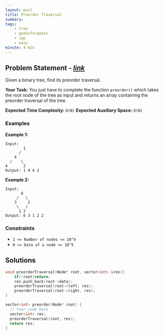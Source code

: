```yaml
---
layout: post
title: Preorder Traversal       
summary:
tags:
    - tree
    - geeksforgeeks
    - cpp
    - easy
minute: 4 min
---
```


## Problem Statement - [*link*](https://practice.geeksforgeeks.org/problems/preorder-traversal/0/?)  

Given a binary tree, find its preorder traversal.


**Your Task:** 
You just have to complete the function `preorder()` which takes the root node of the tree as input and returns an array containing the preorder traversal of the tree.

**Expected Time Complexity:** `O(N)` 
**Expected Auxiliary Space:** `O(N)`

### Examples

**Example 1:**   
```
Input:
        1      
      /          
    4    
  /    \   
4       2
Output: 1 4 4 2 
```

**Example 2:**   
```
Input:
       6
     /   \
    3     2
     \   / 
      1 2
Output: 6 3 1 2 2 
```


### Constraints

+ `1 <= Number of nodes <= 10^4`
+ `0 <= Data of a node <= 10^5`

## Solutions

```cpp
void preorderTraversal(Node* root, vector<int> &res){
    if(!root)return;
    res.push_back(root->data);
    preorderTraversal(root->left, res);
    preorderTraversal(root->right, res);
}

vector<int> preorder(Node* root) {
  // Your code here
  vector<int> res;
  preorderTraversal(root, res);
  return res;
}
```

